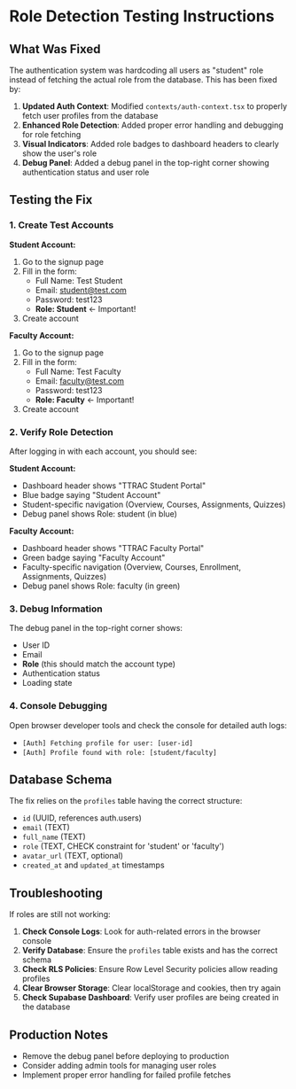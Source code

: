 # Role Detection Testing Instructions

## What Was Fixed

The authentication system was hardcoding all users as "student" role instead of fetching the actual role from the database. This has been fixed by:

1. **Updated Auth Context**: Modified `contexts/auth-context.tsx` to properly fetch user profiles from the database
2. **Enhanced Role Detection**: Added proper error handling and debugging for role fetching
3. **Visual Indicators**: Added role badges to dashboard headers to clearly show the user's role
4. **Debug Panel**: Added a debug panel in the top-right corner showing authentication status and user role

## Testing the Fix

### 1. Create Test Accounts

**Student Account:**
1. Go to the signup page
2. Fill in the form:
   - Full Name: Test Student
   - Email: student@test.com
   - Password: test123
   - **Role: Student** ← Important!
3. Create account

**Faculty Account:**
1. Go to the signup page
2. Fill in the form:
   - Full Name: Test Faculty
   - Email: faculty@test.com
   - Password: test123
   - **Role: Faculty** ← Important!
3. Create account

### 2. Verify Role Detection

After logging in with each account, you should see:

**Student Account:**
- Dashboard header shows "TTRAC Student Portal"
- Blue badge saying "Student Account"
- Student-specific navigation (Overview, Courses, Assignments, Quizzes)
- Debug panel shows Role: student (in blue)

**Faculty Account:**
- Dashboard header shows "TTRAC Faculty Portal"
- Green badge saying "Faculty Account"
- Faculty-specific navigation (Overview, Courses, Enrollment, Assignments, Quizzes)
- Debug panel shows Role: faculty (in green)

### 3. Debug Information

The debug panel in the top-right corner shows:
- User ID
- Email
- **Role** (this should match the account type)
- Authentication status
- Loading state

### 4. Console Debugging

Open browser developer tools and check the console for detailed auth logs:
- `[Auth] Fetching profile for user: [user-id]`
- `[Auth] Profile found with role: [student/faculty]`

## Database Schema

The fix relies on the `profiles` table having the correct structure:
- `id` (UUID, references auth.users)
- `email` (TEXT)
- `full_name` (TEXT)
- `role` (TEXT, CHECK constraint for 'student' or 'faculty')
- `avatar_url` (TEXT, optional)
- `created_at` and `updated_at` timestamps

## Troubleshooting

If roles are still not working:

1. **Check Console Logs**: Look for auth-related errors in the browser console
2. **Verify Database**: Ensure the `profiles` table exists and has the correct schema
3. **Check RLS Policies**: Ensure Row Level Security policies allow reading profiles
4. **Clear Browser Storage**: Clear localStorage and cookies, then try again
5. **Check Supabase Dashboard**: Verify user profiles are being created in the database

## Production Notes

- Remove the debug panel before deploying to production
- Consider adding admin tools for managing user roles
- Implement proper error handling for failed profile fetches
